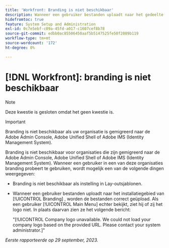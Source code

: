 ```yaml
---
title: 'Workfront: Branding is niet beschikbaar'
description: Wanneer een gebruiker bestanden uploadt naar het gedeelte Branding van de installatie, lijken de bestanden op de juiste wijze te zijn geüpload. Als een gebruiker echter het hoofdmenu weergeeft, ziet hij of zij het logo niet. In plaats daarvan zien ze een foutbericht.
hidefromtoc: true
feature: System Setup and Administration
exl-id: 0c7e5ebf-c09a-45fd-a017-c1607cef8b78
source-git-commit: edbb0ac85506450aaf5b5147525fe50f2089b119
workflow-type: tm+mt
source-wordcount: '172'
ht-degree: 0%

---
```


# [!DNL Workfront]: branding is niet beschikbaar

>[!NOTE]
>
>Deze kwestie is gesloten omdat het geen kwestie is.

>[!IMPORTANT]
>
>Branding is niet beschikbaar als uw organisatie is gemigreerd naar de Adobe Admin Console, Adobe Unified Shell of Adobe IMS (Identity Management System).

Branding is niet beschikbaar voor organisaties die zijn gemigreerd naar de Adobe Admin Console, Adobe Unified Shell of Adobe IMS (Identity Management System). Wanneer een gebruiker in een van deze organisaties branding probeert te gebruiken, wordt mogelijk een van de volgende dingen weergegeven:

* Branding is niet beschikbaar als instelling in Lay-outsjablonen.
* Wanneer een gebruiker bestanden uploadt naar het installatiegebied van [!UICONTROL Branding] , worden de bestanden correct geüpload. Als een gebruiker [!UICONTROL Main Menu] echter bekijkt, ziet hij of zij het logo niet. In plaats daarvan zien ze het volgende bericht:

  &quot;[!UICONTROL Company logo unavailable. We could not load your company logo based on the provided URL. Please contact your system administrator.]&quot;

_Eerste rapporteerde op 29 september, 2023._
